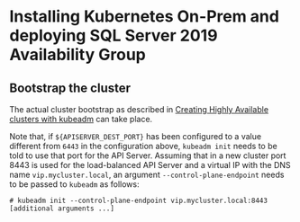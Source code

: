 
# Installing Kubernetes On-Prem and deploying SQL Server 2019 Availability Group

## Bootstrap the cluster

The actual cluster bootstrap as described in [Creating Highly Available clusters with kubeadm](https://kubernetes.io/docs/setup/production-environment/tools/kubeadm/high-availability/) can take place.

Note that, if `${APISERVER_DEST_PORT}` has been configured to a value different from `6443` in the configuration above, `kubeadm init` needs to be told to use that port for the API Server. Assuming that in a new cluster port 8443 is used for the load-balanced API Server and a virtual IP with the DNS name `vip.mycluster.local`, an argument `--control-plane-endpoint` needs to be passed to `kubeadm` as follows:

```
# kubeadm init --control-plane-endpoint vip.mycluster.local:8443 [additional arguments ...]
```
